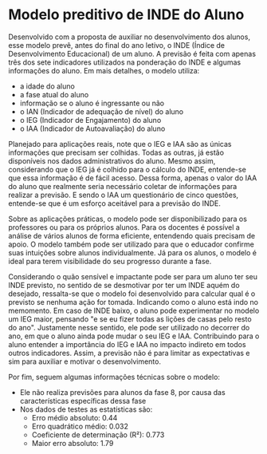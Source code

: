 # Modelo preditivo de INDE do Aluno

Desenvolvido com a proposta de auxiliar no desenvolvimento dos alunos, esse modelo prevê, antes do final do ano letivo, o INDE (Índice de Desenvolvimento Educacional) de um aluno. A previsão é feita com apenas três dos sete indicadores utilizados na ponderação do INDE e algumas informações do aluno. Em mais detalhes, o modelo utiliza:

- a idade do aluno
- a fase atual do aluno
- informação se o aluno é ingressante ou não
- o IAN (Indicador de adequação de nível) do aluno
- o IEG (Indicador de Engajamento) do aluno
- o IAA (Indicador de Autoavaliação) do aluno

Planejado para aplicações reais, note que o IEG e IAA são as únicas informações que precisam ser colhidas. Todas as outras, já estão disponíveis nos dados administrativos do aluno. Mesmo assim, considerando que o IEG já é colhido para o cálculo do INDE, entende-se que essa informação é de fácil acesso. Dessa forma, apenas o valor do IAA do aluno que realmente seria necessário coletar de informações para realizar a previsão. E sendo o IAA um questionário de cinco questões, entende-se que é um esforço aceitável para a previsão do INDE.

Sobre as aplicações práticas, o modelo pode ser disponibilizado para os professores ou para os próprios alunos. Para os docentes é possível a análise de vários alunos de forma eficiente, entendendo quais precisam de apoio. O modelo também pode ser utilizado para que o educador confirme suas intuições sobre alunos individualmente. Já para os alunos, o modelo é ideal para terem visibilidade do seu progresso durante a fase.

Considerando o quão sensível e impactante pode ser para um aluno ter seu INDE previsto, no sentido de se desmotivar por ter um INDE aquém do desejado, ressalta-se que o modelo foi desenvolvido para calcular qual é o previsto se nenhuma ação for tomada. Indicando como o aluno está indo no memomento. Em caso de INDE baixo, o aluno pode experimentar no modelo um IEG maior, pensando "e se eu fizer todas as lições de casas pelo resto do ano". Justamente nesse sentido, ele pode ser utilizado no decorrer do ano, em que o aluno ainda pode mudar o seu IEG e IAA. Contribuindo para o aluno entender a importância do IEG e IAA no impacto indireto em todos outros indicadores. Assim, a previsão não é para limitar as expectativas e sim para auxiliar e motivar o desenvolvimento.

Por fim, seguem algumas informações técnicas sobre o modelo:
- Ele não realiza previsões para alunos da fase 8, por causa das características específicas dessa fase
- Nos dados de testes as estatísticas são:
    - Erro médio absoluto: 0.44 
    - Erro quadrático médio: 0.032
    - Coeficiente de determinação (R²): 0.773
    - Maior erro absoluto: 1.79

